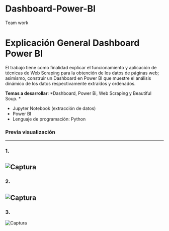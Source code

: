 # Dashboard-Power-BI
Team work
# Explicación General Dashboard Power BI
El trabajo  tiene como finalidad explicar el funcionamiento y aplicación de técnicas  de Web Scraping para la obtención de los datos de páginas web; asimismo, construir un Dashboard en Power BI que muestre el análisis dinámico de los datos respectivamente extraídos y ordenados. 

**Temas a desarrollar**: 
*Dashboard, Power Bi, Web Scraping y Beautiful Soup. *
-  Jupyter Notebook (extracción de datos)
- Power BI 
- Lenguaje de programación: Python

### Previa visualización

------------
###  1. 

![Captura](https://user-images.githubusercontent.com/78774022/220204682-69743a60-ac9a-4bcb-9ed9-dc02e0efff09.PNG)
------------
###  2. 
![Captura](https://user-images.githubusercontent.com/78774022/220205209-f6a98eb2-74ab-4c9f-8f53-9f7206c57e80.PNG)
------------
###  3. 
![Captura](https://user-images.githubusercontent.com/78774022/220205423-7591818f-7bb2-4120-a58f-9551b6e7022a.PNG)

